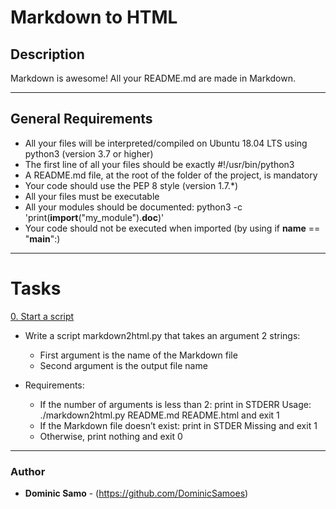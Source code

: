 # Markdown to HTML

## Description

Markdown is awesome! All your README.md are made in Markdown. 

---

## General Requirements
* All your files will be interpreted/compiled on Ubuntu 18.04 LTS using python3 (version 3.7 or higher)
* The first line of all your files should be exactly #!/usr/bin/python3
* A README.md file, at the root of the folder of the project, is mandatory
* Your code should use the PEP 8 style (version 1.7.*)
* All your files must be executable
* All your modules should be documented: python3 -c 'print(__import__("my_module").__doc__)'
* Your code should not be executed when imported (by using if __name__ == "__main__":)

---

# Tasks

[0. Start a script](./markdown2html.py)

* Write a script markdown2html.py that takes an argument 2 strings:

	- First argument is the name of the Markdown file
	- Second argument is the output file name

* Requirements:

	- If the number of arguments is less than 2: print in STDERR Usage: ./markdown2html.py README.md README.html and exit 1
	- If the Markdown file doesn’t exist: print in STDER Missing <filename> and exit 1
	- Otherwise, print nothing and exit 0




---

### Author
* **Dominic Samo** - (https://github.com/DominicSamoes)
